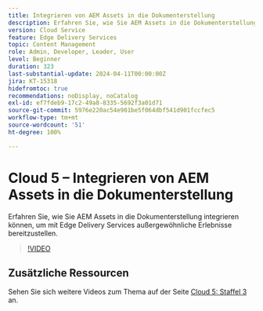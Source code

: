 ```yaml
---
title: Integrieren von AEM Assets in die Dokumenterstellung
description: Erfahren Sie, wie Sie AEM Assets in die Dokumenterstellung integrieren können.
version: Cloud Service
feature: Edge Delivery Services
topic: Content Management
role: Admin, Developer, Leader, User
level: Beginner
duration: 323
last-substantial-update: 2024-04-11T00:00:00Z
jira: KT-15318
hidefromtoc: true
recommendations: noDisplay, noCatalog
exl-id: ef7fdeb9-17c2-49a8-8335-5692f3a01d71
source-git-commit: 5976e220ac54e901be5f064dbf541d901fccfec5
workflow-type: tm+mt
source-wordcount: '51'
ht-degree: 100%

---
```


# Cloud 5 – Integrieren von AEM Assets in die Dokumenterstellung

Erfahren Sie, wie Sie AEM Assets in die Dokumenterstellung integrieren können, um mit Edge Delivery Services außergewöhnliche Erlebnisse bereitzustellen.

>[!VIDEO](https://video.tv.adobe.com/v/3428302/?quality=12&learn=on)


## Zusätzliche Ressourcen

Sehen Sie sich weitere Videos zum Thema auf der Seite [Cloud 5: Staffel 3](../cloud5-season-3.md) an.
